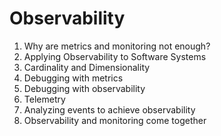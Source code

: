 # Observability

1. Why are metrics and monitoring not enough?
3. Applying Observability to Software Systems
4. Cardinality and Dimensionality
5. Debugging with metrics 
6. Debugging with observability
7. Telemetry
8. Analyzing events to achieve observability
9. Observability and monitoring come together